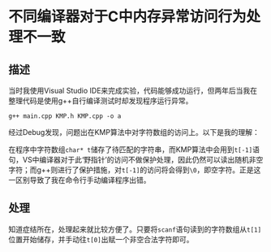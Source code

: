 # 不同编译器对于C中内存异常访问行为处理不一致


## 描述

当时我使用Visual Studio IDE来完成实验，代码能够成功运行，但两年后当我在整理代码是使用g++自行编译测试时却发现程序运行异常。
```shell
g++ main.cpp KMP.h KMP.cpp -o a
```
经过Debug发现，问题出在KMP算法中对字符数组的访问上。以下是我的理解：

在程序中字符数组`char* t`储存了待匹配的字符串，而KMP算法中会用到`t[-1]`语句，VS中编译器对于此‘野指针’的访问不做保护处理，因此仍然可以读出随机非空字符；而g++则进行了保护措施，对`t[-1]`的访问将会得到`\0`，即空字符。正是这一区别导致了我在命令行手动编译程序出错。

## 处理

知道症结所在，处理起来就比较方便了。只要将`scanf`语句读到的字符数组从`t[1]`位置开始储存，并手动往`t[0]`出赋一个非空合法字符即可。
